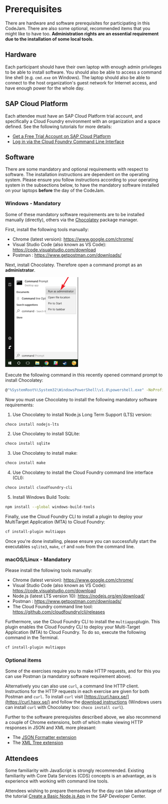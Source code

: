 # Prerequisites

There are hardware and software prerequisites for participating in this CodeJam. There are also some optional, recommended items that you might like to have too. **Administration rights are an essential requirement due to the installation of some local tools**. 

## Hardware

Each participant should have their own laptop with enough admin privileges to be able to install software. You should also be able to access a command line shell (e.g. `cmd.exe` on Windows). The laptop should also be able to connect to the host organization's guest network for Internet access, and have enough power for the whole day.

## SAP Cloud Platform

Each attendee must have an SAP Cloud Platform trial account, and specifically a Cloud Foundry environment with an organization and a space defined. See the following tutorials for more details:

- [Get a Free Trial Account on SAP Cloud Platform](https://developers.sap.com/tutorials/hcp-create-trial-account.html)
- [Log in via the Cloud Foundry Command Line Interface](https://developers.sap.com/tutorials/cp-cf-download-cli.html)

## Software

There are some mandatory and optional requirements with respect to software. The installation instructions are dependent on the operating system. Please ensure you follow instructions according to your operating system in the subsections below, to have the mandatory software installed on your laptops **before** the day of the CodeJam.

### Windows - Mandatory

Some of these mandatory software requirements are to be installed manually (directly), others via the [Chocolatey](https://chocolatey.org/) package manager.

First, install the following tools manually:

- Chrome (latest version): <https://www.google.com/chrome/>
- Visual Studio Code (also known as VS Code): <https://code.visualstudio.com/download>
- Postman : <https://www.getpostman.com/downloads/>

Next, install Chocolatey. Therefore open a command prompt as an **administrator**. 

![Open command prompt as administrator](command-prompt-admin.png)

Execute the following command in this recently opened command prompt to install Chocolatey:

  ```bash
  @"%SystemRoot%\System32\WindowsPowerShell\v1.0\powershell.exe" -NoProfile -InputFormat None -ExecutionPolicy Bypass -Command "iex ((New-Object System.Net.WebClient).DownloadString('https://chocolatey.org/install.ps1'))" && SET "PATH=%PATH%;%ALLUSERSPROFILE%\chocolatey\bin"
  ```

Now you must use Chocolatey to install the following mandatory software requirements:

1. Use Chocolatey to install Node.js Long Term Support (LTS) version:
```bash
choco install nodejs-lts
```
  
2. Use Chocolatey to install SQLite:
```bash
choco install sqlite
```

3. Use Chocolatey to install make:
```bash
choco install make
```

4. Use Chocolatey to install the Cloud Foundry command line interface (CLI):
  ```bash
  choco install cloudfoundry-cli
  ```
5. Install Windows Build Tools: 
  ```bash
  npm install --global windows-build-tools
  ```
  
Finally, use the Cloud Foundry CLI to install a plugin to deploy your MultiTarget Application (MTA) to Cloud Foundry:
  ```bash
  cf install-plugin multiapps
  ```
  
Once you're done installing, please ensure you can successfully start the executables `sqlite3`, `make`, `cf` and `node` from the command line.


### macOS/Linux - Mandatory

Please install the following tools manually:

- Chrome (latest version): https://www.google.com/chrome/
- Visual Studio Code (also known as VS Code): https://code.visualstudio.com/download
- Node.js (latest LTS version 10): https://nodejs.org/en/download/
- Postman : https://www.getpostman.com/downloads/
- The Cloud Foundry command line tool: https://github.com/cloudfoundry/cli/releases

Furthermore, use the Cloud Foundry CLI to install the `multiapps`plugin. This plugin enables the Cloud Foundry CLI to deploy your Multi-Target Application (MTA) to Cloud Foundry. To do so, execute the following command in the Terminal.

```bash
cf install-plugin multiapps
```
  
### Optional items

Some of the exercises require you to make HTTP requests, and for this you can use Postman (a mandatory software requirement above). 

Alternatively you can also use `curl`, a command line HTTP client. Instructions for the HTTP requests in each exercise are given for both Postman and `curl`. To install `curl` visit [https://curl.haxx.se/](https://curl.haxx.se/) and follow the [download instructions](https://curl.haxx.se/download.html) (Windows users can install `curl` with Chocolatey too: `choco install curl`).


Further to the software prerequisites described above, we also recommend a couple of Chrome extensions, both of which make viewing HTTP responses in JSON and XML more pleasant:

- The [JSON Formatter extension](https://chrome.google.com/webstore/detail/json-formatter/bcjindcccaagfpapjjmafapmmgkkhgoa?hl=en)
- The [XML Tree extension](https://chrome.google.com/webstore/detail/xml-tree/gbammbheopgpmaagmckhpjbfgdfkpadb)

## Attendees

Some familiarity with JavaScript is strongly recommended. Existing familiarity with Core Data Services (CDS) concepts is an advantage, as is experience with working with command line tools.

Attendees wishing to prepare themselves for the day can take advantage of the tutorial [Create a Basic Node.js App](https://developers.sap.com/tutorials/cp-node-create-basic-app.html) in the SAP Developer Center.
